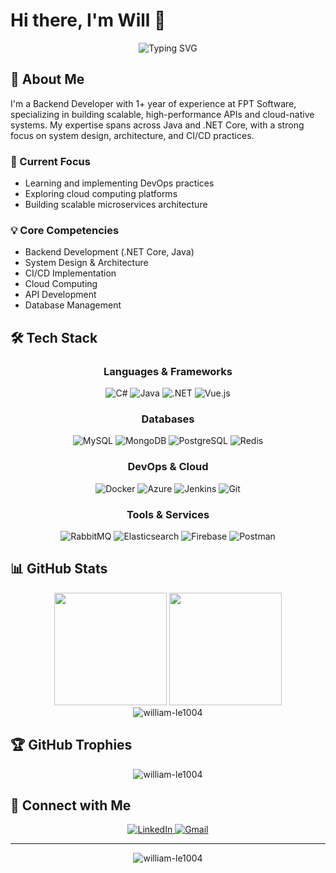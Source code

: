 # Hi there, I'm Will 👋

<div align="center">
  <img src="https://readme-typing-svg.herokuapp.com?font=Fira+Code&weight=500&size=40&pause=1000&color=2E9CDB&center=true&vCenter=true&width=600&height=100&lines=Backend+Developer;Cloud+Enthusiast;Problem+Solver" alt="Typing SVG" />
</div>

## 🚀 About Me

I'm a Backend Developer with 1+ year of experience at FPT Software, specializing in building scalable, high-performance APIs and cloud-native systems. My expertise spans across Java and .NET Core, with a strong focus on system design, architecture, and CI/CD practices.

### 🔭 Current Focus
- Learning and implementing DevOps practices
- Exploring cloud computing platforms
- Building scalable microservices architecture

### 💡 Core Competencies
- Backend Development (.NET Core, Java)
- System Design & Architecture
- CI/CD Implementation
- Cloud Computing
- API Development
- Database Management

## 🛠️ Tech Stack

<div align="center">
  
### Languages & Frameworks
![C#](https://img.shields.io/badge/C%23-239120?style=for-the-badge&logo=c-sharp&logoColor=white)
![Java](https://img.shields.io/badge/Java-ED8B00?style=for-the-badge&logo=openjdk&logoColor=white)
![.NET](https://img.shields.io/badge/.NET-512BD4?style=for-the-badge&logo=dotnet&logoColor=white)
![Vue.js](https://img.shields.io/badge/Vue.js-35495E?style=for-the-badge&logo=vue.js&logoColor=4FC08D)

### Databases
![MySQL](https://img.shields.io/badge/MySQL-00000F?style=for-the-badge&logo=mysql&logoColor=white)
![MongoDB](https://img.shields.io/badge/MongoDB-4EA94B?style=for-the-badge&logo=mongodb&logoColor=white)
![PostgreSQL](https://img.shields.io/badge/PostgreSQL-316192?style=for-the-badge&logo=postgresql&logoColor=white)
![Redis](https://img.shields.io/badge/Redis-DC382D?style=for-the-badge&logo=redis&logoColor=white)

### DevOps & Cloud
![Docker](https://img.shields.io/badge/Docker-2496ED?style=for-the-badge&logo=docker&logoColor=white)
![Azure](https://img.shields.io/badge/Azure-0078D4?style=for-the-badge&logo=microsoft-azure&logoColor=white)
![Jenkins](https://img.shields.io/badge/Jenkins-D24939?style=for-the-badge&logo=Jenkins&logoColor=white)
![Git](https://img.shields.io/badge/Git-F05032?style=for-the-badge&logo=git&logoColor=white)

### Tools & Services
![RabbitMQ](https://img.shields.io/badge/RabbitMQ-FF6600?style=for-the-badge&logo=rabbitmq&logoColor=white)
![Elasticsearch](https://img.shields.io/badge/Elasticsearch-005571?style=for-the-badge&logo=elasticsearch&logoColor=white)
![Firebase](https://img.shields.io/badge/Firebase-FFCA28?style=for-the-badge&logo=firebase&logoColor=white)
![Postman](https://img.shields.io/badge/Postman-FF6C37?style=for-the-badge&logo=postman&logoColor=white)

</div>

## 📊 GitHub Stats

<div align="center">
  <img height="180em" src="https://github-readme-stats.vercel.app/api?username=william-le1004&show_icons=true&theme=radical&include_all_commits=true&count_private=true"/>
  <img height="180em" src="https://github-readme-stats.vercel.app/api/top-langs/?username=william-le1004&layout=compact&langs_count=8&theme=radical"/>
</div>

<div align="center">
  <img src="https://github-readme-streak-stats.herokuapp.com/?user=william-le1004&theme=radical" alt="william-le1004" />
</div>

## 🏆 GitHub Trophies

<div align="center">
  <img src="https://github-profile-trophy.vercel.app/?username=william-le1004&theme=radical&no-frame=false&no-bg=true&margin-w=4" alt="william-le1004" />
</div>

## 🤝 Connect with Me

<div align="center">
  <a href="https://linkedin.com/in/willle1004" target="_blank">
    <img src="https://img.shields.io/badge/LinkedIn-0077B5?style=for-the-badge&logo=linkedin&logoColor=white" alt="LinkedIn"/>
  </a>
  <a href="mailto:kienle4456@gmail.com">
    <img src="https://img.shields.io/badge/Gmail-D14836?style=for-the-badge&logo=gmail&logoColor=white" alt="Gmail"/>
  </a>
</div>

---

<div align="center">
  <img src="https://komarev.com/ghpvc/?username=william-le1004&label=Profile%20views&color=0e75b6&style=flat" alt="william-le1004" />
</div>
